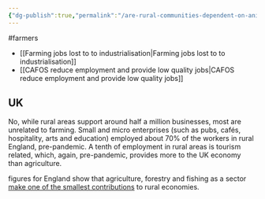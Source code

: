```yaml
---
{"dg-publish":true,"permalink":"/are-rural-communities-dependent-on-animal-agriculture-for-jobs/","tags":["#farmers"],"created":"2025-10-23T17:42:43.437+01:00","updated":"2025-10-23T18:06:08.669+01:00"}
---
```


#farmers 

- [[Farming jobs lost to to industrialisation\|Farming jobs lost to to industrialisation]]
- [[CAFOS reduce employment and provide low quality jobs\|CAFOS reduce employment and provide low quality jobs]]

## UK
No, while rural areas support around half a million businesses, most are unrelated to farming. Small and micro enterprises (such as pubs, cafés, hospitality, arts and education) employed about 70% of the workers in rural
England, pre-pandemic. A tenth of employment in rural areas is tourism related, which, again, pre-pandemic, provides more to the UK economy than agriculture.

figures for England show that agriculture, forestry and fishing as a sector [make one of the smallest contributions](https://www.ncl.ac.uk/mediav8/centre-for-rural-economy/files/reimagining-rural.pdf) to rural economies.